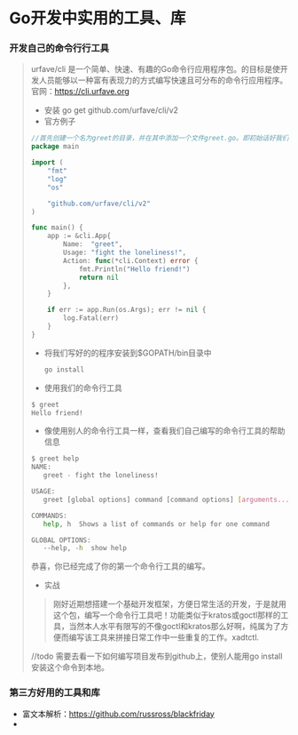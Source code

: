 # Go开发中实用的工具、库

### 开发自己的命令行行工具

> urfave/cli 是一个简单、快速、有趣的Go命令行应用程序包。的目标是使开发人员能够以一种富有表现力的方式编写快速且可分布的命令行应用程序。官网：https://cli.urfave.org
>
> * 安装
>   go get github.com/urfave/cli/v2
> * 官方例子
>
> ```go
> //首先创建一个名为greet的目录，并在其中添加一个文件greet.go。即初始话好我们的greet项目。然后添加下面的代码:
> package main
>
> import (
>     "fmt"
>     "log"
>     "os"
>
>     "github.com/urfave/cli/v2"
> )
>
> func main() {
>     app := &cli.App{
>         Name:  "greet",
>         Usage: "fight the loneliness!",
>         Action: func(*cli.Context) error {
>             fmt.Println("Hello friend!")
>             return nil
>         },
>     }
>
>     if err := app.Run(os.Args); err != nil {
>         log.Fatal(err)
>     }
> }
> ```
>
> * 将我们写好的的程序安装到$GOPATH/bin目录中
>   ```bash
>   go install
>   ```
> * 使用我们的命令行工具
>
> ```bash
> $ greet
> Hello friend!
> ```
>
> * 像使用别人的命令行工具一样，查看我们自己编写的命令行工具的帮助信息
>
> ```bash
> $ greet help
> NAME:
>    greet - fight the loneliness!
>
> USAGE:
>    greet [global options] command [command options] [arguments...]
>
> COMMANDS:
>    help, h  Shows a list of commands or help for one command
>
> GLOBAL OPTIONS:
>    --help, -h  show help
> ```
>
> 恭喜，你已经完成了你的第一个命令行工具的编写。
>
> * 实战
>
>> 刚好近期想搭建一个基础开发框架，方便日常生活的开发，于是就用这个包，编写一个命令行工具吧！功能类似于kratos或goctl那样的工具，当然本人水平有限写的不像goctl和kratos那么好啊，纯属为了方便而编写该工具来拼接日常工作中一些重复的工作。xadtctl.
>>
>
> //todo 需要去看一下如何编写项目发布到github上，使别人能用go install 安装这个命令到本地。

### 第三方好用的工具和库

* 富文本解析：https://github.com/russross/blackfriday
*
